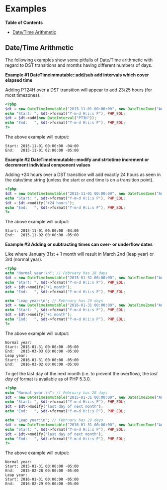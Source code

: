 Examples
========

**Table of Contents**

-   [Date/Time
    Arithmetic](/datetime/examples.html#Date/Time%20Arithmetic)

Date/Time Arithmetic
--------------------

The following examples show some pitfalls of Date/Time arithmetic with
regard to DST transitions and months having different numbers of days.

**Example \#1 DateTimeImmutable::add/sub add intervals which cover
elapsed time**

Adding PT24H over a DST transition will appear to add 23/25 hours (for
most timezones).

``` php
<?php
$dt = new DateTimeImmutable("2015-11-01 00:00:00", new DateTimeZone("America/New_York"));
echo "Start: ", $dt->format("Y-m-d H:i:s P"), PHP_EOL;
$dt = $dt->add(new DateInterval("PT3H"));
echo "End:   ", $dt->format("Y-m-d H:i:s P"), PHP_EOL;
?>
```

The above example will output:

    Start: 2015-11-01 00:00:00 -04:00
    End:   2015-11-01 02:00:00 -05:00

**Example \#2 DateTimeImmutable::modify and strtotime increment or
decrement individual component values**

Adding +24 hours over a DST transition will add exactly 24 hours as seen
in the date/time string (unless the start or end time is on a transition
point).

``` php
<?php
$dt = new DateTimeImmutable("2015-11-01 00:00:00", new DateTimeZone("America/New_York"));
echo "Start: ", $dt->format("Y-m-d H:i:s P"), PHP_EOL;
$dt = $dt->modify("+24 hours");
echo "End:   ", $dt->format("Y-m-d H:i:s P"), PHP_EOL;
?>
```

The above example will output:

    Start: 2015-11-01 00:00:00 -04:00
    End:   2015-11-02 00:00:00 -05:00

**Example \#3 Adding or subtracting times can over- or underflow dates**

Like where January 31st + 1 month will result in March 2nd (leap year)
or 3rd (normal year).

``` php
<?php
echo "Normal year:\n"; // February has 28 days
$dt = new DateTimeImmutable("2015-01-31 00:00:00", new DateTimeZone("America/New_York"));
echo "Start: ", $dt->format("Y-m-d H:i:s P"), PHP_EOL;
$dt = $dt->modify("+1 month");
echo "End:   ", $dt->format("Y-m-d H:i:s P"), PHP_EOL;

echo "Leap year:\n"; // February has 29 days
$dt = new DateTimeImmutable("2016-01-31 00:00:00", new DateTimeZone("America/New_York"));
echo "Start: ", $dt->format("Y-m-d H:i:s P"), PHP_EOL;
$dt = $dt->modify("+1 month");
echo "End:   ", $dt->format("Y-m-d H:i:s P"), PHP_EOL;
?>
```

The above example will output:

    Normal year:
    Start: 2015-01-31 00:00:00 -05:00
    End:   2015-03-03 00:00:00 -05:00
    Leap year:
    Start: 2016-01-31 00:00:00 -05:00
    End:   2016-03-02 00:00:00 -05:00

To get the last day of the next month (i.e. to prevent the overflow),
the *last day of* format is available as of PHP 5.3.0.

``` php
<?php
echo "Normal year:\n"; // February has 28 days
$dt = new DateTimeImmutable("2015-01-31 00:00:00", new DateTimeZone("America/New_York"));
echo "Start: ", $dt->format("Y-m-d H:i:s P"), PHP_EOL;
$dt = $dt->modify("last day of next month");
echo "End:   ", $dt->format("Y-m-d H:i:s P"), PHP_EOL;

echo "Leap year:\n"; // February has 29 days
$dt = new DateTimeImmutable("2016-01-31 00:00:00", new DateTimeZone("America/New_York"));
echo "Start: ", $dt->format("Y-m-d H:i:s P"), PHP_EOL;
$dt = $dt->modify("last day of next month");
echo "End:   ", $dt->format("Y-m-d H:i:s P"), PHP_EOL;
?>
```

The above example will output:

    Normal year:
    Start: 2015-01-31 00:00:00 -05:00
    End:   2015-02-28 00:00:00 -05:00
    Leap year:
    Start: 2016-01-31 00:00:00 -05:00
    End:   2016-02-29 00:00:00 -05:00
